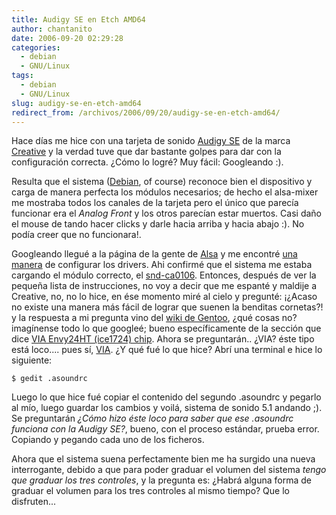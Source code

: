 ```yaml
---
title: Audigy SE en Etch AMD64
author: chantanito
date: 2006-09-20 02:29:28
categories:
  - debian
  - GNU/Linux
tags:
  - debian
  - GNU/Linux
slug: audigy-se-en-etch-amd64
redirect_from: /archivos/2006/09/20/audigy-se-en-etch-amd64/
---
```


Hace días me hice con una tarjeta de sonido [Audigy SE](http://creative.com/products/product.asp?category=1&subcategory=205&product=14257) de la marca [Creative](http://www.creative.com/) y la verdad tuve que dar bastante golpes para dar con la configuración correcta. ¿Cómo lo logré? Muy fácil: Googleando :).

Resulta que el sistema ([Debian](http://www.debian.org), of course) reconoce bien el dispositivo y carga de manera perfecta los módulos necesarios; de hecho el alsa-mixer me mostraba todos los canales de la tarjeta pero el único que parecía funcionar era el _Analog Front_ y los otros parecían estar muertos. Casi daño el mouse de tando hacer clicks y darle hacia arriba y hacia abajo :). No podía creer que no funcionara!.

Googleando llegué a la página de la gente de [Alsa](http://www.alsa-project.org/) y me encontré [una manera](http://www.alsa-project.org/alsa-doc/doc-php/template.php?company=Creative+Labs&card=Sound+Blaster+Audigy+SE.&chip=CA0106&module=ca0106) de configurar los drivers. Ahi confirmé que el sistema me estaba cargando el módulo correcto, el [snd-ca0106](http://www.alsa-project.org/alsa-doc/doc-php/template.php?company=Creative+Labs&card=Sound+Blaster+Audigy+SE.&chip=CA0106&module=ca0106). Entonces, después de ver la pequeña lista de instrucciones, no voy a decir que me espanté y maldije a Creative, no, no lo hice, en ése momento miré al cielo y pregunté: ¡¿Acaso no existe una manera más fácil de lograr que suenen la benditas cornetas?! y la respuesta a mi pregunta vino del [wiki de Gentoo](http://gentoo-wiki.com/Main_Page), ¿qué cosas no? imagínense todo lo que googleé; bueno específicamente de la sección que dice [VIA Envy24HT (ice1724) chip](http://gentoo-wiki.com/HOWTO_ALSA_sound_mixer_aka_dmix#VIA_Envy24HT_.28ice1724.29_chip). Ahora se preguntarán.. ¿VIA? éste tipo está loco.... pues sí, [VIA](http://www.via.com.tw/). ¿Y qué fué lo que hice? Abrí una terminal e hice lo siguiente:

	$ gedit .asoundrc

Luego lo que hice fué copiar el contenido del segundo .asoundrc y pegarlo al mío, luego guardar los cambios y voilá, sistema de sonido 5.1 andando ;). Se preguntarán _¿Cómo hizo éste loco para saber que ese .asoundrc funciona con la Audigy SE?_, bueno, con el proceso estándar, prueba error. Copiando y pegando cada uno de los ficheros.

Ahora que el sistema suena perfectamente bien me ha surgido una nueva interrogante, debido a que para poder graduar el volumen del sistema _tengo que graduar los tres controles_, y la pregunta es: ¿Habrá alguna forma de graduar el volumen para los tres controles al mismo tiempo? Que lo disfruten...
